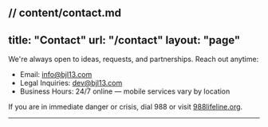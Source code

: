 // content/contact.md
---
title: "Contact"
url: "/contact"
layout: "page"
---

We're always open to ideas, requests, and partnerships. Reach out anytime:

- Email: [info@bjl13.com](mailto:info@bjl13.com)
- Legal Inquiries: [dev@bjl13.com](mailto:dev@bjl13.com)
- Business Hours: 24/7 online — mobile services vary by location

If you are in immediate danger or crisis, dial 988 or visit [988lifeline.org](https://988lifeline.org).

---
